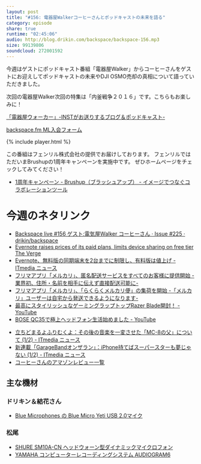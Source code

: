 ```yaml
---
layout: post
title: "#156: 電器屋Walkerコーヒーさんとポッドキャストの未来を語る"
category: episode
share: true
runtime: "02:45:06"
audio: http://blog.drikin.com/backspace/backspace-156.mp3
size: 99139806
soundcloud: 272001592
---
```


今週はゲストにポッドキャスト番組「電器屋Walker」からコーヒーさんをゲストにお迎えしてポッドキャストの未来やDJI OSMO売却の真相について語っていただきました。

次回の電器屋Walker次回の特集は「内釜戦争２０１６」です。こちらもお楽しみに！

[「電器屋ウォーカー」-INSTがお送りするブログ＆ポッドキャスト-](http://www.inst-web.com/denkiya_blog/)

[backspace.fm ML入会フォーム](http://backspace.us11.list-manage.com/subscribe?u=09c933bd3997c1d16dbed156a&id=84b6529b91)

{% include player.html %}

この番組はフェンリル株式会社の提供でお届けしております。
フェンリルではただいまBrushupの1周年キャンペーンを実施中です。
ぜひホームページをチェックしてみてください！

- [1周年キャンペーン - Brushup（ブラッシュアップ） - イメージでつなぐコラボレーションツール](https://www.brushup.net/1st.html)

# 今週のネタリンク

* [Backspace live #156 ゲスト:電気屋Walker コーヒーさん · Issue #225 · drikin/backspace](https://github.com/drikin/backspace/issues/225)
* [Evernote raises prices of its paid plans, limits device sharing on free tier  The Verge](http://www.theverge.com/2016/6/28/12052056/evernote-price-changes-basic-plus-premium)
* [Evernote、無料版の同期端末を2台までに制限し、有料版は値上げ - ITmedia ニュース](http://www.itmedia.co.jp/news/articles/1606/29/news066.html)
* [フリマアプリ「メルカリ」、匿名配送サービスをすべてのお客様に提供開始 -業界初、住所・名前を相手に伝えず直接配送可能に-](https://www.mercari.com/jp/info/20160118_tokumei/)
* [フリマアプリ「メルカリ」、「らくらくメルカリ便」の集荷を開始 -「メルカリ」ユーザーは自宅から発送できるようになります-](https://www.mercari.com/jp/info/20160620_pickup/)
* [最高にスタイリッシュなゲーミングラップトップRazer Blade開封！ - YouTube](https://www.youtube.com/watch?v=gtxu2KMLqn0&feature=youtu.be)
* [BOSE QC35で極上ヘッドフォン生活始めました - YouTube](https://www.youtube.com/watch?v=yDEBsPiqyVM&feature=youtu.be)
- [立ちどまるよふりむくよ：その後の音楽を一変させた「MC-8の父」について (1/2) - ITmedia ニュース](http://www.itmedia.co.jp/news/articles/1607/01/news090.html)
- [新連載「GarageBandオンザラン」：iPhone持てばスーパースターも夢じゃない (1/2) - ITmedia ニュース](http://www.itmedia.co.jp/news/articles/1607/03/news016.html)
- [コーヒーさんのアマゾンレビュー一覧](https://www.amazon.co.jp/gp/profile/AKIFFWWI295X?ie=UTF8&ref_=sv_ys_3)

## 主な機材

### ドリキン＆結花さん
* [Blue Microphones の Blue Micro Yeti USB 2.0マイク](http://amzn.to/1QWLhTS)

### 松尾
* [SHURE  SM10A-CN ヘッドウォーン型ダイナミックマイクロフォン](http://amzn.to/1LXIGkV) 
* [YAMAHA コンピューターレコーディングシステム AUDIOGRAM6](http://amzn.to/1Rsyq5W)
